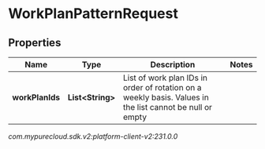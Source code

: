 # WorkPlanPatternRequest


## Properties

| Name | Type | Description | Notes |
| ------------ | ------------- | ------------- | ------------- |
| **workPlanIds** | **List&lt;String&gt;** | List of work plan IDs in order of rotation on a weekly basis. Values in the list cannot be null or empty |  |




_com.mypurecloud.sdk.v2:platform-client-v2:231.0.0_
